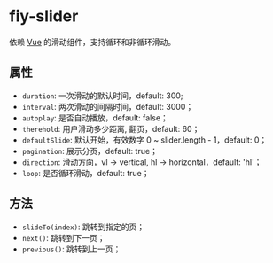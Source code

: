 # fiy-slider

依赖 [Vue](https://cn.vuejs.org/) 的滑动组件，支持循环和非循环滑动。

## 属性

- `duration`: 一次滑动的默认时间，default: 300;
- `interval`: 两次滑动的间隔时间，default: 3000；
- `autoplay`: 是否自动播放，default: false；
- `therehold`: 用户滑动多少距离, 翻页，default: 60；
- `defaultSlide`: 默认开始，有效数字 0 ~ slider.length - 1，default: 0；
- `pagination`: 展示分页，default: true；
- `direction`: 滑动方向，vl -> vertical, hl -> horizontal，default: 'hl'；
- `loop`: 是否循环滑动，default: true；

## 方法

- `slideTo(index)`: 跳转到指定的页；
- `next()`: 跳转到下一页；
- `previous()`: 跳转到上一页；